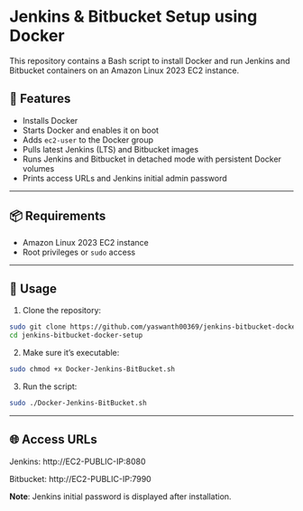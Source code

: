 # Jenkins & Bitbucket Setup using Docker

This repository contains a Bash script to install Docker and run Jenkins and Bitbucket containers on an Amazon Linux 2023 EC2 instance.

## 🚀 Features

- Installs Docker
- Starts Docker and enables it on boot
- Adds `ec2-user` to the Docker group
- Pulls latest Jenkins (LTS) and Bitbucket images
- Runs Jenkins and Bitbucket in detached mode with persistent Docker volumes
- Prints access URLs and Jenkins initial admin password

---

## 📦 Requirements

- Amazon Linux 2023 EC2 instance
- Root privileges or `sudo` access

---

## 🔧 Usage

1. Clone the repository:

```bash
sudo git clone https://github.com/yaswanth00369/jenkins-bitbucket-docker-setup.git
cd jenkins-bitbucket-docker-setup
```

2. Make sure it’s executable:

```bash
sudo chmod +x Docker-Jenkins-BitBucket.sh
```

3. Run the script:

```bash
sudo ./Docker-Jenkins-BitBucket.sh
```
---

## 🌐 Access URLs

Jenkins: http://EC2-PUBLIC-IP:8080

Bitbucket: http://EC2-PUBLIC-IP:7990

**Note**: Jenkins initial password is displayed after installation.
